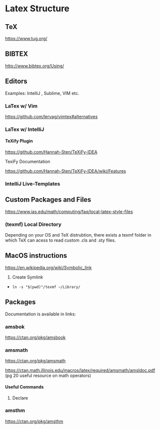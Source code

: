 # Latex Structure

## TeX

https://www.tug.org/

## BIBTEX

http://www.bibtex.org/Using/

## Editors

Examples:
IntelliJ , Sublime, VIM etc.

### LaTex w/ Vim
https://github.com/lervag/vimtex#alternatives

### LaTex w/ IntelliJ

#### TeXify Plugin

https://github.com/Hannah-Sten/TeXiFy-IDEA

TexiFy Documentation

https://github.com/Hannah-Sten/TeXiFy-IDEA/wiki/Features

### IntelliJ Live-Templates

## Custom Packages and Files

https://www.ias.edu/math/computing/faq/local-latex-style-files

### (texmf) Local Directory 

Depending on your OS and TeX distrubtion, there exists a texmf folder in which TeX can acess to read custom .cls and .sty files. 

## MacOS instructions

https://en.wikipedia.org/wiki/Symbolic_link
1. Create Symlink
- ` ln -s "$(pwd)"/texmf ~/Library/ `



## Packages

Documentation is available in links:

### amsbok

https://ctan.org/pkg/amsbook

### amsmath

https://ctan.org/pkg/amsmath

https://ctan.math.illinois.edu/macros/latex/required/amsmath/amsldoc.pdf
(pg 20 useful resource on math operators)

#### Useful Commands
1. Declare

### amsthm

https://ctan.org/pkg/amsthm



